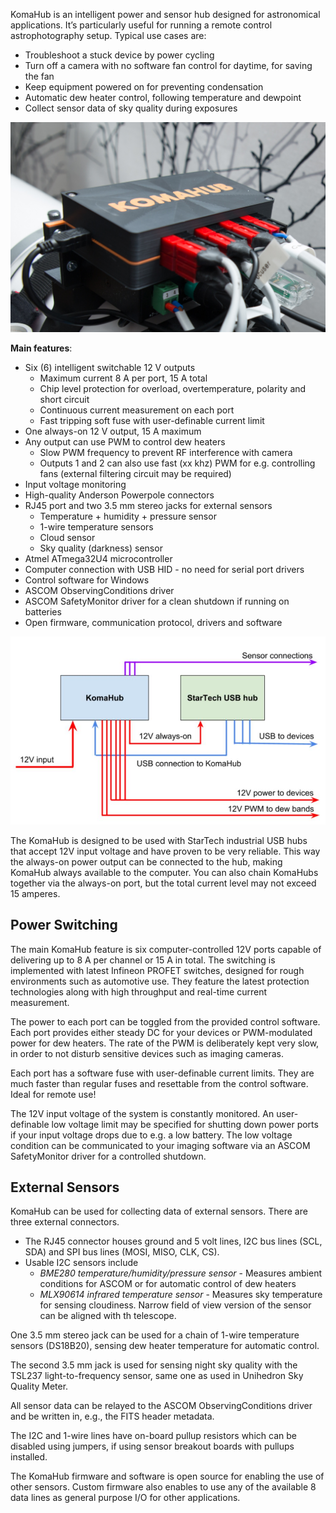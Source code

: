 KomaHub is an intelligent power and sensor hub designed for astronomical applications. It’s particularly useful for running a remote control astrophotography setup. Typical use cases are:

- Troubleshoot a stuck device by power cycling
- Turn off a camera with no software fan control for daytime, for saving the fan
- Keep equipment powered on for preventing condensation
- Automatic dew heater control, following temperature and dewpoint
- Collect sensor data of sky quality during exposures

![KomaHub in use](images/komahub-in-use.jpg)

**Main features**:
- Six (6) intelligent switchable 12 V outputs
  - Maximum current 8 A per port, 15 A total
  - Chip level protection for overload, overtemperature, polarity and short circuit
  - Continuous current measurement on each port
  - Fast tripping soft fuse with user-definable current limit
- One always-on 12 V output, 15 A maximum
- Any output can use PWM to control dew heaters
  - Slow PWM frequency to prevent RF interference with camera
  - Outputs 1 and 2 can also use fast (xx khz) PWM for e.g. controlling fans (external filtering circuit may be required)
- Input voltage monitoring
- High-quality Anderson Powerpole connectors
- RJ45 port and two 3.5 mm stereo jacks for external sensors
  - Temperature + humidity + pressure sensor
  - 1-wire temperature sensors
  - Cloud sensor
  - Sky quality (darkness) sensor
- Atmel ATmega32U4 microcontroller
- Computer connection with USB HID - no need for serial port drivers
- Control software for Windows
- ASCOM ObservingConditions driver
- ASCOM SafetyMonitor driver for a clean shutdown if running on batteries
- Open firmware, communication protocol, drivers and software

![KomaHub connectivity](images/connection-graph.jpg)

The KomaHub is designed to be used with StarTech industrial USB hubs that accept 12V input voltage and have proven to be very reliable. This way the always-on power output can be connected to the hub, making KomaHub always available to the computer. You can also chain KomaHubs together via the always-on port, but the total current level may not exceed 15 amperes.

## Power Switching

The main KomaHub feature is six computer-controlled 12V ports capable of delivering up to 8 A per channel or 15 A in total. The switching is implemented with latest Infineon PROFET switches, designed for rough environments such as automotive use. They feature the latest protection technologies along with high throughput and real-time current measurement.

The power to each port can be toggled from the provided control software. Each port provides either steady DC for your devices or PWM-modulated power for dew heaters. The rate of the PWM is deliberately kept very slow, in order to not disturb sensitive devices such as imaging cameras.

Each port has a software fuse with user-definable current limits. They are much faster than regular fuses and resettable from the control software. Ideal for remote use!

The 12V input voltage of the system is constantly monitored. An user-definable low voltage limit may be specified for shutting down power ports if your input voltage drops due to e.g. a low battery. The low voltage condition can be communicated to your imaging software via an ASCOM SafetyMonitor driver for a controlled shutdown.

## External Sensors

KomaHub can be used for collecting data of external sensors. There are three external connectors.

- The RJ45 connector houses ground and 5 volt lines, I2C bus lines (SCL, SDA) and SPI bus lines (MOSI, MISO, CLK, CS). 
- Usable I2C sensors include
  - *BME280 temperature/humidity/pressure sensor* - Measures ambient conditions for ASCOM or for automatic control of dew heaters
  - *MLX90614 infrared temperature sensor* - Measures sky temperature for sensing cloudiness. Narrow field of view version of the sensor can be aligned with th telescope.

One 3.5 mm stereo jack can be used for a chain of 1-wire temperature sensors (DS18B20), sensing dew heater temperature for automatic control.

The second 3.5 mm jack is used for sensing night sky quality with the TSL237 light-to-frequency sensor, same one as used in Unihedron Sky Quality Meter.

All sensor data can be relayed to the ASCOM ObservingConditions driver and be written in, e.g., the FITS header metadata.

The I2C and 1-wire lines have on-board pullup resistors which can be disabled using jumpers, if using sensor breakout boards with pullups installed.

The KomaHub firmware and software is open source for enabling the use of other sensors. Custom firmware also enables to use any of the available 8 data lines as general purpose I/O for other applications.
